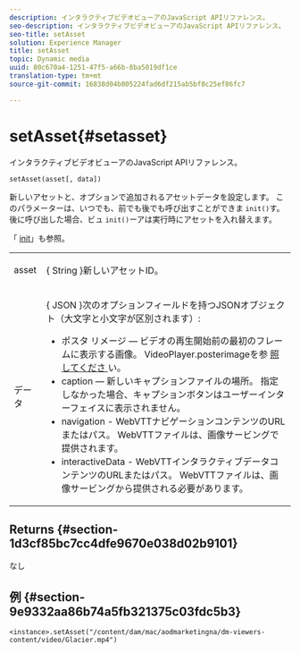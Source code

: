```yaml
---
description: インタラクティブビデオビューアのJavaScript APIリファレンス。
seo-description: インタラクティブビデオビューアのJavaScript APIリファレンス。
seo-title: setAsset
solution: Experience Manager
title: setAsset
topic: Dynamic media
uuid: 80c670a4-1251-47f5-a66b-8ba5019df1ce
translation-type: tm+mt
source-git-commit: 16838d04b005224fad6df215ab5bf8c25ef86fc7

---
```



# setAsset{#setasset}

インタラクティブビデオビューアのJavaScript APIリファレンス。

`setAsset(asset[, data])`

新しいアセットと、オプションで追加されるアセットデータを設定します。 このパラメーターは、いつでも、前でも後でも呼び出すことができま `init()`す。 後に呼び出した場合、ビュ `init()`ーアは実行時にアセットを入れ替えます。

「 [init](../../../c-html5-aem-asset-viewers/c-html5-aem-int-video/c-html5-aem-int-video-javascriptapiref/r-html5-aem-int-video-javascriptapiref-init.md#reference-aee94dd92a28410784f7a1792e28683b)」も参照。

<table id="table_896DFF34A68A403DB93A6D597461A573"> 
 <tbody> 
  <tr> 
   <td colname="col1"> <p> <span class="codeph"> asset </span> </p> </td> 
   <td colname="col2"> <p>{ <span class="codeph"> String </span>}新しいアセットID。 </p> </td> 
  </tr> 
  <tr> 
   <td colname="col1"> <p> <span class="codeph"> データ </span> </p> </td> 
   <td colname="col2"> <p> { <span class="codeph"> JSON </span>}次のオプションフィールドを持つJSONオブジェクト（大文字と小文字が区別されます）: </p> <p> 
     <ul id="ul_924FB99ACF0F43699CD229593F1C1384"> 
      <li id="li_F3CFEF28BCB7450991EFE0BD4EB28E36"> <span class="codeph"> ポスタ </span> リメージ — ビデオの再生開始前の最初のフレームに表示する画像。 VideoPlayer.posterimageを参 <a href="../../../c-html5-aem-asset-viewers/c-html5-aem-int-video/r-html5-aem-int-video-config-attrib/r-html5-aem-int-video-config-attrib-videoplayer-posterimage.md#reference-8e8e2b3e7e9c4ee8b6dadf90cef494f7" format="dita" scope="local"> 照してくださ </a>い。 </li> 
      <li id="li_D6C3E543C70942C582020780E2DF74C8"> <span class="codeph"> caption </span> — 新しいキャプションファイルの場所。 指定しなかった場合、キャプションボタンはユーザーインターフェイスに表示されません。 </li> 
      <li id="li_BF866BD7275E450EA08A0E72FAA9D3AE"> <span class="codeph"> navigation </span> - WebVTTナビゲーションコンテンツのURLまたはパス。 WebVTTファイルは、画像サービングで提供されます。 </li> 
      <li id="li_0C0EC5AB00554EC6AA01F60684A40213"> <span class="codeph"> interactiveData </span> - WebVTTインタラクティブデータコンテンツのURLまたはパス。 WebVTTファイルは、画像サービングから提供される必要があります。 </li> 
     </ul> </p> </td> 
  </tr> 
 </tbody> 
</table>

## Returns {#section-1d3cf85bc7cc4dfe9670e038d02b9101}

なし

## 例 {#section-9e9332aa86b74a5fb321375c03fdc5b3}

```
<instance>.setAsset("/content/dam/mac/aodmarketingna/dm-viewers-content/video/Glacier.mp4")
```

